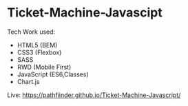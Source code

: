 # Ticket-Machine-Javascipt

Tech Work used:

- HTML5 (BEM)
- CSS3 (Flexbox)
- SASS
- RWD (Mobile First)
- JavaScript (ES6,Classes)
- Chart.js

Live: https://pathfiinder.github.io/Ticket-Machine-Javascript/
